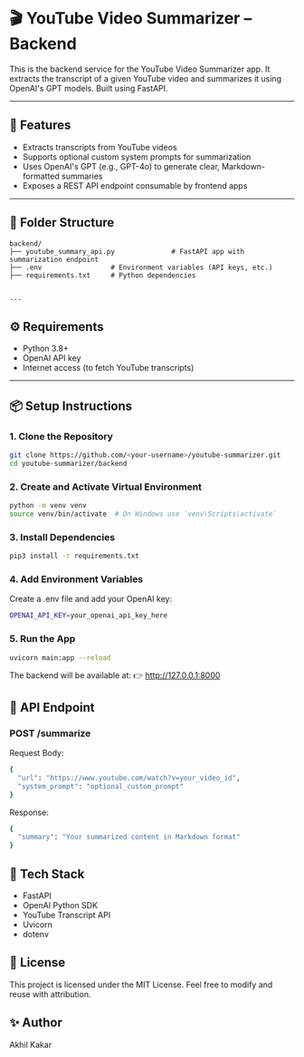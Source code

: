
# 🎬 YouTube Video Summarizer – Backend

This is the backend service for the YouTube Video Summarizer app. It extracts the transcript of a given YouTube video and summarizes it using OpenAI's GPT models. Built using FastAPI.

---

## 🚀 Features

- Extracts transcripts from YouTube videos
- Supports optional custom system prompts for summarization
- Uses OpenAI's GPT (e.g., GPT-4o) to generate clear, Markdown-formatted summaries
- Exposes a REST API endpoint consumable by frontend apps

---

## 🧱 Folder Structure

```text
backend/
├── youtube_summary_api.py              # FastAPI app with summarization endpoint
├── .env                 # Environment variables (API keys, etc.)
├── requirements.txt     # Python dependencies


---
```
## ⚙️ Requirements

- Python 3.8+
- OpenAI API key
- Internet access (to fetch YouTube transcripts)

---

## 📦 Setup Instructions

### 1. Clone the Repository

```bash
git clone https://github.com/<your-username>/youtube-summarizer.git
cd youtube-summarizer/backend
```

### 2. Create and Activate Virtual Environment

```bash
python -m venv venv
source venv/bin/activate  # On Windows use `venv\Scripts\activate`
```

### 3. Install Dependencies

```bash
pip3 install -r requirements.txt
```

### 4. Add Environment Variables

Create a .env file and add your OpenAI key:
```bash
OPENAI_API_KEY=your_openai_api_key_here
```

### 5. Run the App

```bash
uvicorn main:app --reload
```
The backend will be available at:
👉 http://127.0.0.1:8000


## 🧪 API Endpoint

### POST /summarize

Request Body:
```bash
{
  "url": "https://www.youtube.com/watch?v=your_video_id",
  "system_prompt": "optional_custom_prompt"
}
```

Response:
```bash
{
  "summary": "Your summarized content in Markdown format"
}
```


## 🧰 Tech Stack

- FastAPI
- OpenAI Python SDK
- YouTube Transcript API
- Uvicorn
- dotenv

## 📄 License
This project is licensed under the MIT License.
Feel free to modify and reuse with attribution.

## ✨ Author
Akhil Kakar
